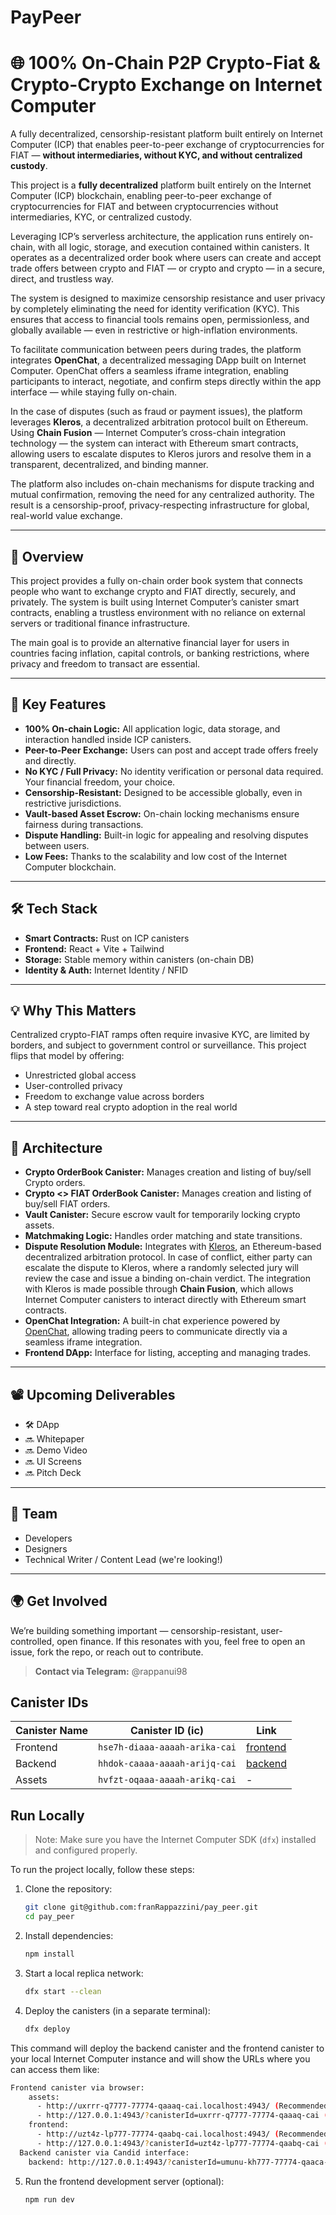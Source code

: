 # PayPeer

# 🌐 100% On-Chain P2P Crypto-Fiat & Crypto-Crypto Exchange on Internet Computer

A fully decentralized, censorship-resistant platform built entirely on Internet Computer (ICP) that enables peer-to-peer exchange of cryptocurrencies for FIAT — **without intermediaries, without KYC, and without centralized custody**.

This project is a **fully decentralized** platform built entirely on the Internet Computer (ICP) blockchain, enabling peer-to-peer exchange of cryptocurrencies for FIAT and between cryptocurrencies without intermediaries, KYC, or centralized custody.

Leveraging ICP’s serverless architecture, the application runs entirely on-chain, with all logic, storage, and execution contained within canisters. It operates as a decentralized order book where users can create and accept trade offers between crypto and FIAT — or crypto and crypto — in a secure, direct, and trustless way.

The system is designed to maximize censorship resistance and user privacy by completely eliminating the need for identity verification (KYC). This ensures that access to financial tools remains open, permissionless, and globally available — even in restrictive or high-inflation environments.

To facilitate communication between peers during trades, the platform integrates **OpenChat**, a decentralized messaging DApp built on Internet Computer. OpenChat offers a seamless iframe integration, enabling participants to interact, negotiate, and confirm steps directly within the app interface — while staying fully on-chain.

In the case of disputes (such as fraud or payment issues), the platform leverages **Kleros**, a decentralized arbitration protocol built on Ethereum. Using **Chain Fusion** — Internet Computer’s cross-chain integration technology — the system can interact with Ethereum smart contracts, allowing users to escalate disputes to Kleros jurors and resolve them in a transparent, decentralized, and binding manner.

The platform also includes on-chain mechanisms for dispute tracking and mutual confirmation, removing the need for any centralized authority. The result is a censorship-proof, privacy-respecting infrastructure for global, real-world value exchange.

---

## 🚀 Overview

This project provides a fully on-chain order book system that connects people who want to exchange crypto and FIAT directly, securely, and privately. The system is built using Internet Computer’s canister smart contracts, enabling a trustless environment with no reliance on external servers or traditional finance infrastructure.

The main goal is to provide an alternative financial layer for users in countries facing inflation, capital controls, or banking restrictions, where privacy and freedom to transact are essential.

---

## 🔐 Key Features

- **100% On-chain Logic:** All application logic, data storage, and interaction handled inside ICP canisters.
- **Peer-to-Peer Exchange:** Users can post and accept trade offers freely and directly.
- **No KYC / Full Privacy:** No identity verification or personal data required. Your financial freedom, your choice.
- **Censorship-Resistant:** Designed to be accessible globally, even in restrictive jurisdictions.
- **Vault-based Asset Escrow:** On-chain locking mechanisms ensure fairness during transactions.
- **Dispute Handling:** Built-in logic for appealing and resolving disputes between users.
- **Low Fees:** Thanks to the scalability and low cost of the Internet Computer blockchain.

---

## 🛠️ Tech Stack

- **Smart Contracts:** Rust on ICP canisters
- **Frontend:** React + Vite + Tailwind
- **Storage:** Stable memory within canisters (on-chain DB)
- **Identity & Auth:** Internet Identity / NFID

---

## 💡 Why This Matters

Centralized crypto-FIAT ramps often require invasive KYC, are limited by borders, and subject to government control or surveillance. This project flips that model by offering:

- Unrestricted global access
- User-controlled privacy
- Freedom to exchange value across borders
- A step toward real crypto adoption in the real world

---

## 🧱 Architecture

- **Crypto OrderBook Canister:** Manages creation and listing of buy/sell Crypto orders.
- **Crypto <> FIAT OrderBook Canister:** Manages creation and listing of buy/sell FIAT orders.
- **Vault Canister:** Secure escrow vault for temporarily locking crypto assets.
- **Matchmaking Logic:** Handles order matching and state transitions.
- **Dispute Resolution Module:** Integrates with [Kleros](https://kleros.io), an Ethereum-based decentralized arbitration protocol. In case of conflict, either party can escalate the dispute to Kleros, where a randomly selected jury will review the case and issue a binding on-chain verdict. The integration with Kleros is made possible through **Chain Fusion**, which allows Internet Computer canisters to interact directly with Ethereum smart contracts.
- **OpenChat Integration:** A built-in chat experience powered by [OpenChat](https://openchat.so), allowing trading peers to communicate directly via a seamless iframe integration.
- **Frontend DApp:** Interface for listing, accepting and managing trades.

---

## 📽️ Upcoming Deliverables

- 🛠️ DApp
- 🔜 Whitepaper
- 🔜 Demo Video
- 🔜 UI Screens
- 🔜 Pitch Deck

---

## 👥 Team

- Developers
- Designers
- Technical Writer / Content Lead (we're looking!)

---

## 🌍 Get Involved

We’re building something important — censorship-resistant, user-controlled, open finance. If this resonates with you, feel free to open an issue, fork the repo, or reach out to contribute.

> **Contact via Telegram:** @rappanui98

<!-- > **Twitter:** [@your_handle_here]   -->
<!-- > **Hackathon:** Internet Computer Global Hackathon 2025 -->

## Canister IDs

| Canister Name | Canister ID (ic)              | Link                                                                                       |
| ------------- | ----------------------------- | ------------------------------------------------------------------------------------------ |
| Frontend      | `hse7h-diaaa-aaaah-arika-cai` | [frontend](https://hse7h-diaaa-aaaah-arika-cai.icp0.io/)                                   |
| Backend       | `hhdok-caaaa-aaaah-arijq-cai` | [backend](https://a4gq6-oaaaa-aaaab-qaa4q-cai.raw.icp0.io/?id=hhdok-caaaa-aaaah-arijq-cai) |
| Assets        | `hvfzt-oqaaa-aaaah-arikq-cai` | -                                                                                          |

## Run Locally

> Note: Make sure you have the Internet Computer SDK (`dfx`) installed and configured properly.

To run the project locally, follow these steps:

1. Clone the repository:

   ```bash
   git clone git@github.com:franRappazzini/pay_peer.git
   cd pay_peer
   ```

2. Install dependencies:

   ```bash
   npm install
   ```

3. Start a local replica network:

   ```bash
   dfx start --clean
   ```

4. Deploy the canisters (in a separate terminal):

   ```bash
   dfx deploy
   ```

This command will deploy the backend canister and the frontend canister to your local Internet Computer instance and will show the URLs where you can access them like:

```bash
Frontend canister via browser:
    assets:
      - http://uxrrr-q7777-77774-qaaaq-cai.localhost:4943/ (Recommended)
      - http://127.0.0.1:4943/?canisterId=uxrrr-q7777-77774-qaaaq-cai (Legacy)
    frontend:
      - http://uzt4z-lp777-77774-qaabq-cai.localhost:4943/ (Recommended)
      - http://127.0.0.1:4943/?canisterId=uzt4z-lp777-77774-qaabq-cai (Legacy)
  Backend canister via Candid interface:
    backend: http://127.0.0.1:4943/?canisterId=umunu-kh777-77774-qaaca-cai&id=u6s2n-gx777-77774-qaaba-cai
```

5. Run the frontend development server (optional):

   ```bash
   npm run dev
   ```
